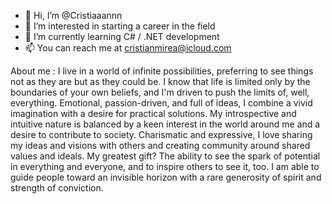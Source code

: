 - 👋 Hi, I’m @Cristiaaannn
- 👀 I’m interested in starting a career in the field
- 🌱 I’m currently learning C# / .NET development
- 📫 You can reach me at cristianmirea@icloud.com

About me : 
I live in a world of infinite possibilities, preferring to see things not as they are but as they could be. 
I know that life is limited only by the boundaries of your own beliefs, and I'm driven to push the limits of, well, everything.
Emotional, passion-driven, and full of ideas, I combine a vivid imagination with a desire for practical solutions. 
My introspective and intuitive nature is balanced by a keen interest in the world around me and a desire to contribute to society. 
Charismatic and expressive, I love sharing my ideas and visions with others and creating community around shared values and ideals. 
My greatest gift? The ability to see the spark of potential in everything and everyone, and to inspire others to see it, too. I am able to guide people toward an invisible horizon with a rare generosity of spirit and strength of conviction.
